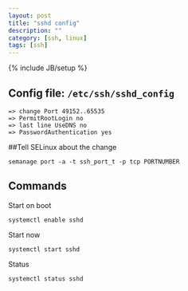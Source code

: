 ```yaml
---
layout: post
title: "sshd config"
description: ""
category: [ssh, linux]
tags: [ssh]
---
```

{% include JB/setup %}


## Config file: `/etc/ssh/sshd_config`

    => change Port 49152..65535 
    => PermitRootLogin no 
    => last line UseDNS no 
    => PasswordAuthentication yes

##Tell SELinux about the change

    semanage port -a -t ssh_port_t -p tcp PORTNUMBER

## Commands

Start on boot

    systemctl enable sshd

Start now

    systemctl start sshd

Status

    systemctl status sshd


